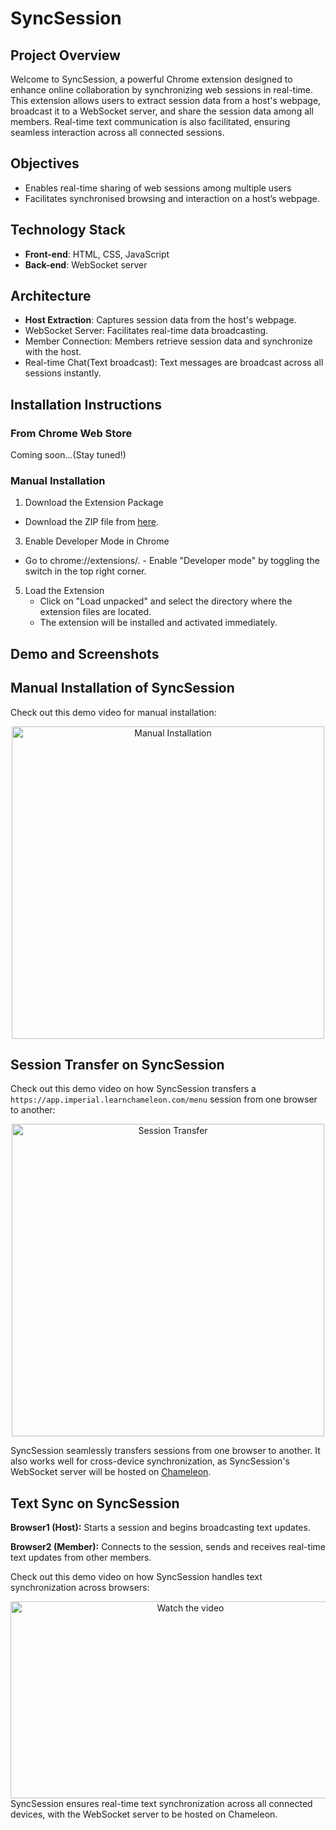 # SyncSession
## Project Overview
Welcome to SyncSession, a powerful Chrome extension designed to enhance online collaboration by synchronizing web sessions in real-time. This extension allows users to extract session data from a host's webpage, broadcast it to a WebSocket server, and share the session data among all members. Real-time text communication is also facilitated, ensuring seamless interaction across all connected sessions.
## Objectives
- Enables real-time sharing of web sessions among multiple users
- Facilitates synchronised browsing and interaction on a host’s webpage.
## Technology Stack
- **Front-end**: HTML, CSS, JavaScript
- **Back-end**: WebSocket server
## Architecture
- **Host Extraction**: Captures session data from the host's webpage.
- WebSocket Server: Facilitates real-time data broadcasting.
- Member Connection: Members retrieve session data and synchronize with the host.
- Real-time Chat(Text broadcast): Text messages are broadcast across all sessions instantly.
## Installation Instructions
### From Chrome Web Store
Coming soon...(Stay tuned!)
### Manual Installation
1.	Download the Extension Package
   - Download the ZIP file from [here](https://github.com/DYung26/SyncSession/raw/main/SyncSession.zip).
3.	Enable Developer Mode in Chrome
   - Go to chrome://extensions/.
  	- Enable "Developer mode" by toggling the switch in the top right corner.
5.	Load the Extension
	- Click on "Load unpacked" and select the directory where the extension files are located.
	- The extension will be installed and activated immediately.
## Demo and Screenshots
## Manual Installation of SyncSession
Check out this demo video for manual installation:
<div align="center">
  <a href="https://www.youtube.com/watch?v=0dHltlL0zK8">
    <img src="https://img.youtube.com/vi/0dHltlL0zK8/0.jpg" alt="Manual Installation" width="500"/>
  </a>
</div>

## Session Transfer on SyncSession
Check out this demo video on how SyncSession transfers a `https://app.imperial.learnchameleon.com/menu` session from one browser to another:
<div align="center">
  <a href="https://1drv.ms/v/s!Ag9jtTl2cMLljBxf5VCmd2otrQvy">
    <img src="https://img.youtube.com/vi/ibw97d61PZ4/0.jpg" alt="Session Transfer" width="500"/>
  </a>
</div>

SyncSession seamlessly transfers sessions from one browser to another. It also works well for cross-device synchronization, as SyncSession's WebSocket server will be hosted on [Chameleon](https://app.imperial.learnchameleon.com).

## Text Sync on SyncSession
**Browser1 (Host):** Starts a session and begins broadcasting text updates.

**Browser2 (Member):** Connects to the session, sends and receives real-time text updates from other members.

Check out this demo video on how SyncSession handles text synchronization across browsers:

<div align="center">
  <a href="https://1drv.ms/v/s!Ag9jtTl2cMLljB00JCvudsJSYvvy">
    <img src="https://img.youtube.com/vi/emU97nE_9VM/0.jpg" alt="Watch the video" width="560" height="315"/>
  </a>
</div>
SyncSession ensures real-time text synchronization across all connected devices, with the WebSocket server to be hosted on Chameleon.
